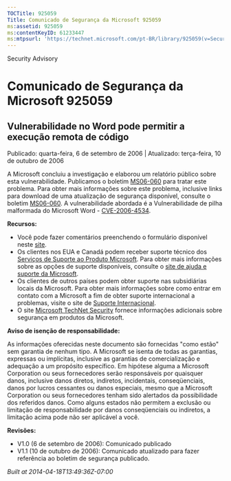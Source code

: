```yaml
---
TOCTitle: 925059
Title: Comunicado de Segurança da Microsoft 925059
ms:assetid: 925059
ms:contentKeyID: 61233447
ms:mtpsurl: 'https://technet.microsoft.com/pt-BR/library/925059(v=Security.10)'
---
```


Security Advisory

Comunicado de Segurança da Microsoft 925059
===========================================

Vulnerabilidade no Word pode permitir a execução remota de código
-----------------------------------------------------------------

Publicado: quarta-feira, 6 de setembro de 2006 | Atualizado: terça-feira, 10 de outubro de 2006

A Microsoft concluiu a investigação e elaborou um relatório público sobre esta vulnerabilidade. Publicamos o boletim [MS06-060](http://technet.microsoft.com/security/bulletin/ms06-060) para tratar este problema. Para obter mais informações sobre este problema, inclusive links para download de uma atualização de segurança disponível, consulte o boletim [MS06-060](http://technet.microsoft.com/security/bulletin/ms06-060). A vulnerabilidade abordada é a Vulnerabilidade de pilha malformada do Microsoft Word - [CVE-2006-4534](http://www.cve.mitre.org/cgi-bin/cvename.cgi?name=cve-2006-4534).

**Recursos:**

-   Você pode fazer comentários preenchendo o formulário disponível neste [site](https://support.microsoft.com/common/survey.aspx?scid=sw;en;1257&amp;showpage=1&amp;ws=technet&amp;sd=tech).
-   Os clientes nos EUA e Canadá podem receber suporte técnico dos [Serviços de Suporte ao Produto Microsoft](http://go.microsoft.com/fwlink/?linkid=21131). Para obter mais informações sobre as opções de suporte disponíveis, consulte o [site de ajuda e suporte da Microsoft](http://support.microsoft.com/).
-   Os clientes de outros países podem obter suporte nas subsidiárias locais da Microsoft. Para obter mais informações sobre como entrar em contato com a Microsoft a fim de obter suporte internacional a problemas, visite o site de [Suporte Internacional](http://go.microsoft.com/fwlink/?linkid=21155).
-   O site [Microsoft TechNet Security](http://go.microsoft.com/fwlink/?linkid=21132) fornece informações adicionais sobre segurança em produtos da Microsoft.

**Aviso de isenção de responsabilidade:**

As informações oferecidas neste documento são fornecidas "como estão" sem garantia de nenhum tipo. A Microsoft se isenta de todas as garantias, expressas ou implícitas, inclusive as garantias de comercialização e adequação a um propósito específico. Em hipótese alguma a Microsoft Corporation ou seus fornecedores serão responsáveis por quaisquer danos, inclusive danos diretos, indiretos, incidentais, conseqüenciais, danos por lucros cessantes ou danos especiais, mesmo que a Microsoft Corporation ou seus fornecedores tenham sido alertados da possibilidade dos referidos danos. Como alguns estados não permitem a exclusão ou limitação de responsabilidade por danos conseqüenciais ou indiretos, a limitação acima pode não ser aplicável a você.

**Revisões:**

-   V1.0 (6 de setembro de 2006): Comunicado publicado
-   V1.1 (10 de outubro de 2006): Comunicado atualizado para fazer referência ao boletim de segurança publicado.

*Built at 2014-04-18T13:49:36Z-07:00*
